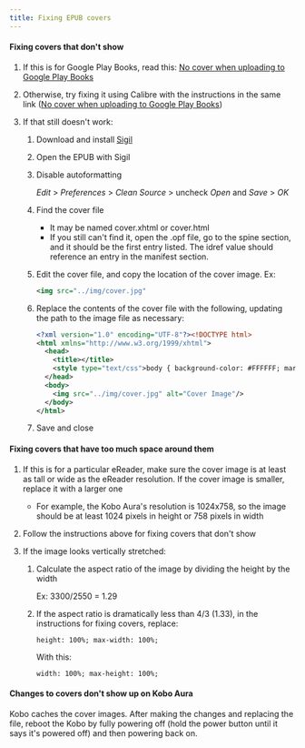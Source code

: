 ```yaml
---
title: Fixing EPUB covers
---
```


#### Fixing covers that don't show

1. If this is for Google Play Books, read this:
   [No cover when uploading to Google Play Books](http://laviefrugale.blogspot.ca/2013/08/no-cover-when-uploading-to-google-play.html)

1. Otherwise, try fixing it using Calibre with the instructions in the same link ([No cover when uploading to Google Play Books](http://laviefrugale.blogspot.ca/2013/08/no-cover-when-uploading-to-google-play.html))

1. If that still doesn't work:

   1. Download and install [Sigil](http://sigil-ebook.com/)

   1. Open the EPUB with Sigil

   1. Disable autoformatting

      _Edit_ > _Preferences_ > _Clean Source_ > uncheck _Open_ and _Save_ > _OK_

   1. Find the cover file

      - It may be named cover.xhtml or cover.html
      - If you still can't find it, open the .opf file, go to the spine section, and it should be the first entry listed. The idref value should reference an entry in the manifest section.

   1. Edit the cover file, and copy the location of the cover image. Ex:

      ```xml
      <img src="../img/cover.jpg"
      ```

   1. Replace the contents of the cover file with the following, updating the path to the image file as necessary:
      ```xml
      <?xml version="1.0" encoding="UTF-8"?><!DOCTYPE html>
      <html xmlns="http://www.w3.org/1999/xhtml">
        <head>
          <title></title>
          <style type="text/css">body { background-color: #FFFFFF; margin-bottom: 0px; margin-left: 0px; margin-right: 0px; margin-top: 0px; text-align: center; } img { max-height: 100%; max-width: 100%; }</style>
        </head>
        <body>
          <img src="../img/cover.jpg" alt="Cover Image"/>
        </body>
      </html>
      ```
   1. Save and close

#### Fixing covers that have too much space around them

1. If this is for a particular eReader, make sure the cover image is at least as tall or wide as the eReader resolution. If the cover image is smaller, replace it with a larger one

   - For example, the Kobo Aura's resolution is 1024x758, so the image should be at least 1024 pixels in height or 758 pixels in width

1. Follow the instructions above for fixing covers that don't show

1. If the image looks vertically stretched:

   1. Calculate the aspect ratio of the image by dividing the height by the width

      Ex: 3300/2550 = 1.29

   1. If the aspect ratio is dramatically less than 4/3 (1.33), in the instructions for fixing covers, replace:

      ```
      height: 100%; max-width: 100%;
      ```

      With this:

      ```
      width: 100%; max-height: 100%;
      ```

#### Changes to covers don't show up on Kobo Aura

Kobo caches the cover images. After making the changes and replacing the file, reboot the Kobo by fully powering off (hold the power button until it says it's powered off) and then powering back on.
